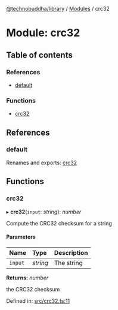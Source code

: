 [@technobuddha/library](../../README.md) / [Modules](../Modules.md) / crc32

# Module: crc32

## Table of contents

### References

- [default](crc32.md#default)

### Functions

- [crc32](crc32.md#crc32)

## References

### default

Renames and exports: [crc32](crc32.md#crc32)

## Functions

### crc32

▸ **crc32**(`input`: *string*): *number*

Compute the CRC32 checksum for a string

#### Parameters

| Name | Type | Description |
| :------ | :------ | :------ |
| `input` | *string* | The string |

**Returns:** *number*

the CRC32 checksum

Defined in: [src/crc32.ts:11](https://github.com/technobuddha/hill.software/blob/693f679/packages/library/src/crc32.ts#L11)
